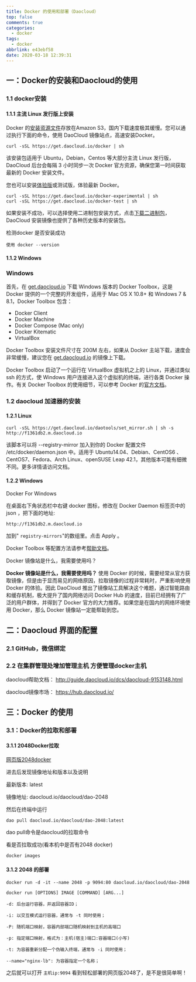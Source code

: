 ```yaml
---
title: Docker 的使用和部署（Daocloud）
top: false
comments: true
categories:
  - docker
tags:
  - docker
abbrlink: e43ebf58
date: 2020-03-18 12:39:31
---
```


## 一：Docker的安装和Daocloud的使用

### 1.1 docker安装

#### 1.1.1 主流 Linux 发行版上安装

Docker 的[安装资源文件](https://get.docker.com/)存放在Amazon S3，国内下载速度极其缓慢。您可以通过执行下面的命令，使用 DaoCloud 镜像站点，高速安装Docker。

<!--- more -->

```
curl -sSL https://get.daocloud.io/docker | sh 
```

该安装包适用于 Ubuntu，Debian，Centos 等大部分主流 Linux 发行版，DaoCloud 后台会每隔 3 小时同步一次 Docker 官方资源，确保您第一时间获取最新的 Docker 安装文件。

您也可以安装[体验版](https://github.com/docker/docker/tree/master/experimental)或测试版，体验最新 Docker。

```
curl -sSL https://get.daocloud.io/docker-experimental | sh
curl -sSL https://get.daocloud.io/docker-test | sh 
```

如果安装不成功，可以选择使用二进制包安装方式，点击[下载二进制包](https://get.daocloud.io/docker/builds)，DaoCloud 安装镜像也提供了各种历史版本的安装包。

检测docker 是否安装成功

```
使用 docker --version
```

#### 1.1.2  Windows

### Windows

首先，在 [get.daocloud.io](http://get.daocloud.io/) 下载 Windows 版本的 Docker Toolbox，这是 Docker 提供的一个完整的开发组件，适用于 Mac OS X 10.8+ 和 Windows 7 & 8.1，Docker Toolbox 包含：

- Docker Client
- Docker Machine
- Docker Compose (Mac only)
- Docker Kitematic
- VirtualBox

Docker Toolbox 安装文件尺寸在 200M 左右，如果从 Docker 主站下载，速度会非常缓慢，建议您在 [get.daocloud.io](http://get.daocloud.io/) 的镜像上下载。

 Docker Toolbox 启动了一个运行在 VirtualBox 虚拟机之上的 Linux，并通过类似 ssh 的方式，使 Windows 用户连接进入这个虚拟机的终端，进行各类 Docker 操作。有关 Docker Toolbox 的使用细节，可以参考 Docker 的[官方文档](https://docs.docker.com/engine/installation/windows/)。 

### 1.2  daocloud 加速器的安装

#### 1.2.1 Linux

```
curl -sSL https://get.daocloud.io/daotools/set_mirror.sh | sh -s http://f1361db2.m.daocloud.io
```

该脚本可以将 --registry-mirror 加入到你的 Docker 配置文件 /etc/docker/daemon.json 中。适用于 Ubuntu14.04、Debian、CentOS6 、CentOS7、Fedora、Arch Linux、openSUSE Leap 42.1，其他版本可能有细微不同。更多详情请访问文档。

#### 1.2.2  Windows

Docker For Windows

在桌面右下角状态栏中右键 docker 图标，修改在 Docker Daemon 标签页中的 json ，把下面的地址:

```
http://f1361db2.m.daocloud.io
```

加到" `registry-mirrors`"的数组里。点击 Apply 。

Docker Toolbox 等配置方法请参考[帮助文档](http://guide.daocloud.io/dcs/daocloud-9153151.html#docker-toolbox)。

Docker 镜像站是什么，我需要使用吗？

 **Docker 镜像站是什么，我需要使用吗？** 使用 Docker 的时候，需要经常从官方获取镜像，但是由于显而易见的网络原因，拉取镜像的过程非常耗时，严重影响使用 Docker 的体验。因此 DaoCloud 推出了镜像站工具解决这个难题，通过智能路由和缓存机制，极大提升了国内网络访问 Docker Hub 的速度，目前已经拥有了广泛的用户群体，并得到了 Docker 官方的大力推荐。如果您是在国内的网络环境使用 Docker，那么 Docker 镜像站一定能帮助到您。

## 二：Daocloud 界面的配置

### 2.1 GitHub，微信绑定

### 2.2 在集群管理处增加管理主机 方便管理docker主机

daocloud帮助文档： http://guide.daocloud.io/dcs/daocloud-9153148.html 

daocloud镜像市场：  https://hub.daocloud.io/ 

## 三：Docker 的使用

### 3.1：Docker的拉取和部署

#### 3.1.1 	2048Docker拉取

[网页版2048docker](https://hub.daocloud.io/repos/6f7a340c-b193-4a36-a765-4e660ddebd1c)

进去后发现镜像地址和版本以及说明

最新版本:	latest

镜像地址:	daocloud.io/daocloud/dao-2048

然后在终端中运行

```
dao pull daocloud.io/daocloud/dao-2048:latest
```

dao pull命令是daocloud的拉取命令

看是否拉取成功(看本机中是否有2048 docker)

```
docker images
```

#### 3.1.2 2048 的部署

```
docker run -d -it --name 2048 -p 9094:80 daocloud.io/daocloud/dao-2048
```

```
docker run [OPTIONS] IMAGE [COMMAND] [ARG...]

-d: 后台运行容器，并返回容器ID；

-i: 以交互模式运行容器，通常与 -t 同时使用；

-P: 随机端口映射，容器内部端口随机映射到主机的高端口

-p: 指定端口映射，格式为：主机(宿主)端口:容器端口(小写)

-t: 为容器重新分配一个伪输入终端，通常与 -i 同时使用；

--name="nginx-lb": 为容器指定一个名称；
```

之后就可以打开 `主机ip:9094` 看到轻松部署的网页版2048了，是不是很简单啊！

